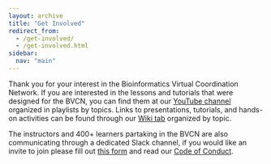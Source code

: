```yaml
---
layout: archive
title: "Get Involved"
redirect_from: 
  - /get-involved/
  - /get-involved.html
sidebar:
  nav: "main"
---
```


Thank you for your interest in the Bioinformatics Virtual Coordination Network. If you are interested in the lessons and tutorials that were designed for the BVCN, you can find them at our [YouTube channel](https://www.youtube.com/channel/UC5qVqcvUPfgPQWOhBaR_Low) organized in playlists by topics. Links to presentations, tutorials, and hands-on activities can be found through our [Wiki tab](https://github.com/biovcnet/biovcnet.github.io/wiki) organized by topic.

The instructors and 400+ learners partaking in the BVCN are also communicating through a dedicated Slack channel, if you would like an invite to join please fill out [this form](https://forms.gle/bwe3pmAF2YppUT5d7) and read our [Code of Conduct](https://biovcnet.github.io/code-of-conduct.html).
